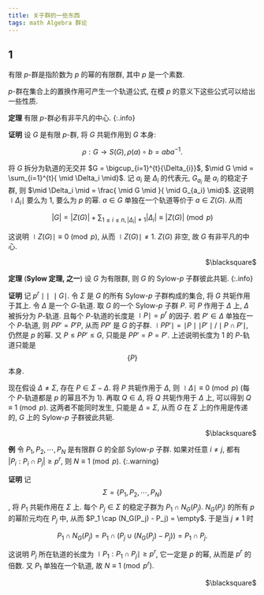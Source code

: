 ```yaml
---
title: 关于群的一些东西
tags: math Algebra 群论
---
```


## $\bm 1$
有限 $p$-群是指阶数为 $p$ 的幂的有限群, 其中 $p$ 是一个素数.

$p$-群在集合上的置换作用可产生一个轨道公式, 在模 $p$ 的意义下这些公式可以给出一些性质.

**定理** 有限 $p$-群必有非平凡的中心.
{:.info}

**证明** 设 $G$ 是有限 $p$-群, 将 $G$ 共轭作用到 $G$ 本身:

$$
    \rho: G \rightarrow S(G), \rho(a)\circ b = a{b}a^{-1}.
$$

将 $G$ 拆分为轨道的无交并 $G = \bigcup_{i=1}^{t}{\Delta_{i}}$, $\mid G \mid = \sum_{i=1}^{t}{ \mid  \Delta_i  \mid}$. 记 $a_i$ 是 $\Delta_i$ 的代表元, $G_{a_i}$ 是 $a_i$ 的稳定子群, 则 $\mid \Delta_i \mid = \frac{ \mid G \mid }{ \mid G_{a_i} \mid}$. 这说明 $\mid \Delta_i \mid$ 要么为 $1$, 要么为 $p$ 的幂. $a \in G$ 单独在一个轨道等价于 $a \in Z(G)$. 从而

$$
    |G| = |Z(G)| + \sum_{1\le i \le n, |\Delta_i| \ne 1} |\Delta_i| \equiv |Z(G)|\pmod{p}
$$

这说明 $\mid Z(G) \mid \equiv 0 \pmod{p}$, 从而 $\mid Z(G) \mid \ne 1$. $Z(G)$ 非空, 故 $G$ 有非平凡的中心.
<p align="right">$\blacksquare$</p>

**定理** (**Sylow 定理, 之一**) 设 $G$ 为有限群, 则 $G$ 的 Sylow-$p$ 子群彼此共轭.
{:.info}

**证明** 记 $p^r \mid\mid\,\,\mid G \mid$. 令 $\Sigma$ 是 $G$ 的所有 Sylow-$p$ 子群构成的集合, 将 $G$ 共轭作用于其上. 令 $\Delta$ 是一个 $G$-轨道. 取 $G$ 的一个 Sylow-$p$ 子群 $P$. 可 $P$ 作用于 $\Delta$ 上, $\Delta$ 被拆分为 $P$-轨道. 且每个 $P$-轨道的长度是 $\mid P \mid = p^r$ 的因子. 若 $P' \in \Delta$ 单独在一个 $P$-轨道, 则 $PP' = P'P$, 从而 $PP'$ 是 $G$ 的子群. $\mid PP'\mid = \mid P \mid\mid P' \mid / \mid P \cap P'\mid$, 仍然是 $p$ 的幂. 又 $P \leqslant PP' \leqslant G$, 只能是 $PP' = P = P'$. 上述说明长度为 $1$ 的 $P$-轨道只能是 $$\{P\}$$ 本身. 

现在假设 $\Delta \ne \Sigma$, 存在 $P \in \Sigma - \Delta$. 将 $P$ 共轭作用于 $\Delta$, 则 $\mid \Delta\mid \equiv 0 \pmod{p}$ (每个 $P$-轨道都是 $p$ 的幂且不为 $1$). 再取 $Q \in \Delta$, 将 $Q$ 共轭作用于 $\Delta$ 上, 可以得到 $Q \equiv 1 \pmod{p}$. 这两者不能同时发生, 只能是 $\Delta= \Sigma$, 从而 $G$ 在 $\Sigma$ 上的作用是传递的, $G$ 上的 Sylow-$p$ 子群彼此共轭.
<p align="right">$\blacksquare$</p>

**例** 令 $P_1,P_2,\cdots ,P_N$ 是有限群 $G$ 的全部 Sylow-$p$ 子群. 如果对任意 $i \ne j$, 都有 $|P_i : P_i \cap P_j| \ge p^r$, 则 $N \equiv 1\pmod{p}$.
{:.warning}

**证明** 记 $$\Sigma = \{P_1,P_2,\cdots , P_N\}$$, 将 $P_1$ 共轭作用在 $\Sigma$ 上. 每个 $P_j \in \Sigma$ 的稳定子群为 $P_1 \cap N_G(P_j)$. $N_G(P_j)$ 的所有 $p$的幂阶元均在 $P_j$ 中, 从而 $P_1 \cap (N_G(P_j) - P_j) = \empty$. 于是当 $j \ne 1$ 时

$$
    P_1\cap N_G(P_j) = P_1\cap (P_j \cup (N_G(P_j)-P_j)) = P_1\cap P_j.
$$

这说明 $P_j$ 所在轨道的长度为 $\mid P_1 : P_1 \cap P_j \mid \ge p^r$, 它一定是 $p$ 的幂, 从而是 $p^r$ 的倍数. 又 $P_1$ 单独在一个轨道, 故 $N \equiv 1\pmod{p^r}$.
<p align="right">$\blacksquare$</p>
